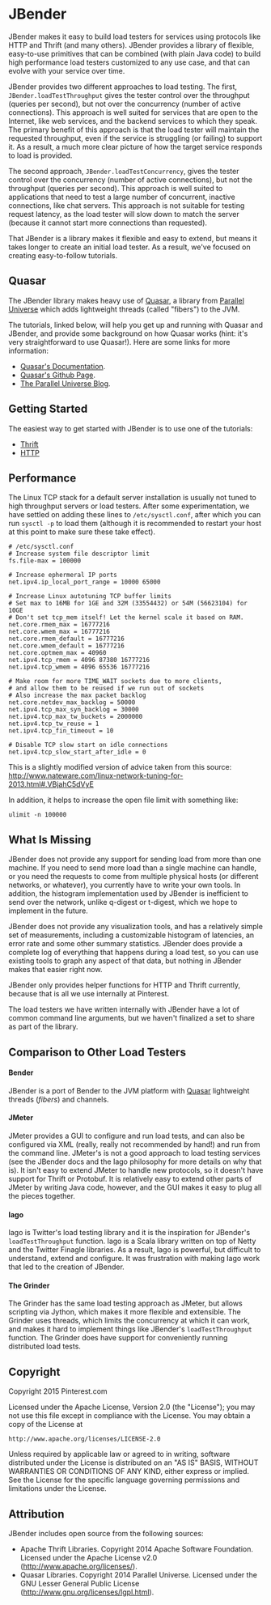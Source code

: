 JBender
=======

JBender makes it easy to build load testers for services using protocols like HTTP and Thrift (and
many others). JBender provides a library of flexible, easy-to-use primitives that can be combined
(with plain Java code) to build high performance load testers customized to any use case, and that
can evolve with your service over time.

JBender provides two different approaches to load testing. The first, `JBender.loadTestThroughput`
gives the tester control over the throughput (queries per second), but not over the concurrency
(number of active connections). This approach is well suited for services that are open to the
Internet, like web services, and the backend services to which they speak. The primary benefit of
this approach is that the load tester will maintain the requested throughput, even if the service
is struggling (or failing) to support it. As a result, a much more clear picture of how the target
service responds to load is provided.

The second approach, `JBender.loadTestConcurrency`, gives the tester control over the concurrency
(number of active connections), but not the throughput (queries per second). This approach is well
suited to applications that need to test a large number of concurrent, inactive connections, like
chat servers. This approach is not suitable for testing request latency, as the load tester will
slow down to match the server (because it cannot start more connections than requested).

That JBender is a library makes it flexible and easy to extend, but means it takes longer to create
an initial load tester. As a result, we've focused on creating easy-to-follow tutorials.

## Quasar

The JBender library makes heavy use of [Quasar](http://www.paralleluniverse.co/quasar/), a library from [Parallel Universe](http://www.paralleluniverse.co/) which adds lightweight threads (called "fibers") to the JVM.

The tutorials, linked below, will help you get up and running with Quasar and JBender, and provide some background on how Quasar works (hint: it's very straightforward to use Quasar!). Here are some links for more information:

* [Quasar's Documentation](http://docs.paralleluniverse.co/quasar/).
* [Quasar's Github Page](https://github.com/puniverse/quasar).
* [The Parallel Universe Blog](http://blog.paralleluniverse.co/).

## Getting Started

The easiest way to get started with JBender is to use one of the tutorials:

* [Thrift](https://github.com/pinterest/jbender/blob/master/doc/thrift/TUTORIAL.md)
* [HTTP](https://github.com/pinterest/jbender/blob/master/doc/http/TUTORIAL.md)

## Performance

The Linux TCP stack for a default server installation is usually not tuned to high
throughput servers or load testers. After some experimentation, we have settled on adding these
lines to `/etc/sysctl.conf`, after which you can run `sysctl -p` to load them (although it is
recommended to restart your host at this point to make sure these take effect).

```
# /etc/sysctl.conf
# Increase system file descriptor limit
fs.file-max = 100000

# Increase ephermeral IP ports
net.ipv4.ip_local_port_range = 10000 65000

# Increase Linux autotuning TCP buffer limits
# Set max to 16MB for 1GE and 32M (33554432) or 54M (56623104) for 10GE
# Don't set tcp_mem itself! Let the kernel scale it based on RAM.
net.core.rmem_max = 16777216
net.core.wmem_max = 16777216
net.core.rmem_default = 16777216
net.core.wmem_default = 16777216
net.core.optmem_max = 40960
net.ipv4.tcp_rmem = 4096 87380 16777216
net.ipv4.tcp_wmem = 4096 65536 16777216

# Make room for more TIME_WAIT sockets due to more clients,
# and allow them to be reused if we run out of sockets
# Also increase the max packet backlog
net.core.netdev_max_backlog = 50000
net.ipv4.tcp_max_syn_backlog = 30000
net.ipv4.tcp_max_tw_buckets = 2000000
net.ipv4.tcp_tw_reuse = 1
net.ipv4.tcp_fin_timeout = 10

# Disable TCP slow start on idle connections
net.ipv4.tcp_slow_start_after_idle = 0
```

This is a slightly modified version of advice taken from this source:
http://www.nateware.com/linux-network-tuning-for-2013.html#.VBjahC5dVyE

In addition, it helps to increase the open file limit with something like:

```ulimit -n 100000```

## What Is Missing

JBender does not provide any support for sending load from more than one machine. If you need to
send more load than a single machine can handle, or you need the requests to come from multiple
physical hosts (or different networks, or whatever), you currently have to write your own tools. In
addition, the histogram implementation used by JBender is inefficient to send over the network,
unlike q-digest or t-digest, which we hope to implement in the future.

JBender does not provide any visualization tools, and has a relatively simple set of measurements,
including a customizable histogram of latencies, an error rate and some other summary statistics.
JBender does provide a complete log of everything that happens during a load test, so you can use
existing tools to graph any aspect of that data, but nothing in JBender makes that easier right now.

JBender only provides helper functions for HTTP and Thrift currently, because that is all we use
internally at Pinterest.

The load testers we have written internally with JBender have a lot of common command line arguments,
but we haven't finalized a set to share as part of the library.

## Comparison to Other Load Testers

#### Bender

JBender is a port of Bender to the JVM platform with [Quasar](http://docs.paralleluniverse.co/quasar/)
lightweight threads (_fibers_) and channels.

#### JMeter

JMeter provides a GUI to configure and run load tests, and can also be configured via XML (really,
really not recommended by hand!) and run from the command line. JMeter's is not a good approach to
load testing services (see the JBender docs and the Iago philosophy for more details on why that is).
It isn't easy to extend JMeter to handle new protocols, so it doesn't have support for Thrift or
Protobuf. It is relatively easy to extend other parts of JMeter by writing Java code, however, and
the GUI makes it easy to plug all the pieces together.

#### Iago

Iago is Twitter's load testing library and it is the inspiration for JBender's `loadTestThroughput`
function. Iago is a Scala library written on top of Netty and the Twitter Finagle libraries. As a
result, Iago is powerful, but difficult to understand, extend and configure. It was frustration with
making Iago work that led to the creation of JBender.

#### The Grinder

The Grinder has the same load testing approach as JMeter, but allows scripting via Jython, which
makes it more flexible and extensible. The Grinder uses threads, which limits the concurrency at
which it can work, and makes it hard to implement things like JBender's `loadTestThroughput` function.
The Grinder does have support for conveniently running distributed load tests.

## Copyright

Copyright 2015 Pinterest.com

Licensed under the Apache License, Version 2.0 (the "License");
you may not use this file except in compliance with the License.
You may obtain a copy of the License at

    http://www.apache.org/licenses/LICENSE-2.0

Unless required by applicable law or agreed to in writing, software
distributed under the License is distributed on an "AS IS" BASIS,
WITHOUT WARRANTIES OR CONDITIONS OF ANY KIND, either express or implied.
See the License for the specific language governing permissions and
limitations under the License.

## Attribution

JBender includes open source from the following sources:

* Apache Thrift Libraries. Copyright 2014 Apache Software Foundation. Licensed under the Apache License v2.0 (http://www.apache.org/licenses/).
* Quasar Libraries. Copyright 2014 Parallel Universe. Licensed under the GNU Lesser General Public License (http://www.gnu.org/licenses/lgpl.html).
